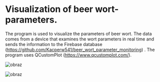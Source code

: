 # Visualization of beer wort-parameters.
The program is used to visualize the parameters of beer wort. The data comes from a device that examines the wort parameters in real time and sends the information to the Firebase database (https://github.com/Kacperw541/beer_wort_parameter_monitoring) . The program uses QCustomPlot (https://www.qcustomplot.com/).

![obraz](https://user-images.githubusercontent.com/118767445/216021824-2593755a-1177-46cc-8b73-df746c02d220.png)

![obraz](https://user-images.githubusercontent.com/118767445/216021765-1acd603f-6992-4115-9e13-820c56cff833.png)


